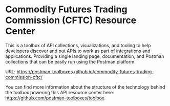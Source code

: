 # Commodity Futures Trading Commission (CFTC) Resource Center
This is a toolbox of API collections, visualizations, and tooling to help developers discover and put APIs to work as part of integrations and applications. Providing a single landing page, documentation, and Postman collections that can be easily run using the Postman platform.

URL: https://postman-toolboxes.github.io/commodity-futures-trading-commission-cftc/

You can find more information about the structure of the technology behind the toolbox powering this API resource center here: https://github.com/postman-toolboxes/toolbox.
